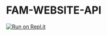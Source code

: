 # FAM-WEBSITE-API
[![Run on Repl.it](https://repl.it/badge/github/Masterprogrammers123/FAM-WEBSITE-API)](https://repl.it/github/Masterprogrammers123/FAM-WEBSITE-API)